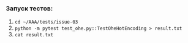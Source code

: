 ### Запуск тестов:

1. ```cd ~/AAA/tests/issue-03``` 
2. ```python -m pytest test_ohe.py::TestOheHotEncoding > result.txt```  
3. ```cat result.txt```